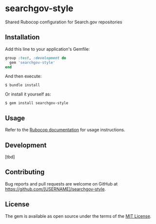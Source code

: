# searchgov-style

Shared Rubocop configuration for Search.gov repositories

## Installation

Add this line to your application's Gemfile:

```ruby
group :test, :development do
  gem 'searchgov-style'
end
```

And then execute:

    $ bundle install

Or install it yourself as:

    $ gem install searchgov-style

## Usage

Refer to the [Rubocop documentation](https://docs.rubocop.org/) for usage instructions.

## Development

[tbd]

## Contributing

Bug reports and pull requests are welcome on GitHub at https://github.com/[USERNAME]/searchgov-style.


## License

The gem is available as open source under the terms of the [MIT License](https://opensource.org/licenses/MIT).
